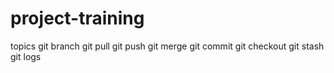# project-training
topics
git branch
git pull
git push
git merge
git commit
git checkout 
git stash
git logs

